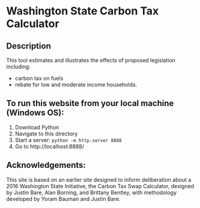 # Washington State Carbon Tax Calculator

## Description

This tool estimates and illustrates the effects of proposed legislation including:
* carbon tax on fuels
* rebate for low and moderate income households.

## To run this website from your local machine (Windows OS):

1. Download Python
2. Navigate to this directory
3. Start a server: `python -m http.server 8888`
4. Go to http://localhost:8888/

## Acknowledgements:

This site is based on an earlier site designed to inform deliberation about a 2016 Washington State Initiative, the Carbon Tax Swap Calculator, designed by Justin Bare, Alan Borning, and Brittany Bentley, with methodology developed by Yoram Bauman and Justin Bare.